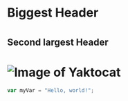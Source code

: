 # <h1>Biggest Header</h1>
# <h2>Second largest Header</h2>
# ![Image of Yaktocat](https://octodex.github.com/images/yaktocat.png)
``` javascript
var myVar = "Hello, world!";
```

